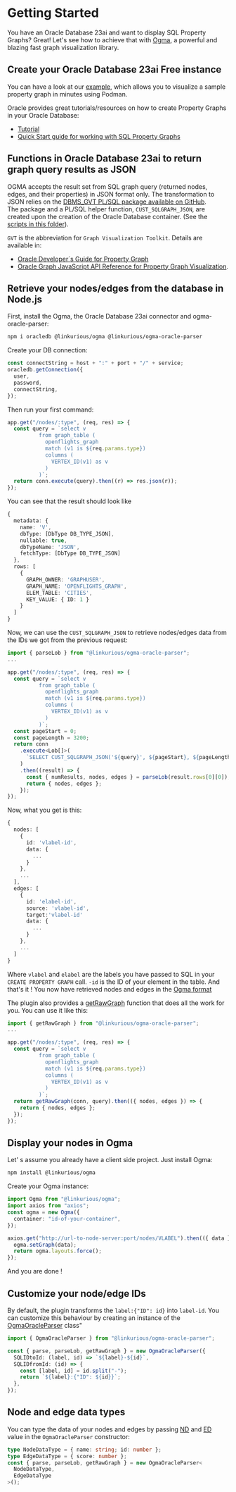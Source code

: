 # Getting Started

You have an Oracle Database 23ai and want to display SQL Property Graphs? Great! Let's see how to achieve that with [Ogma](https://doc.linkurious.com/ogma/latest/), a powerful and blazing fast graph visualization library.

## Create your Oracle Database 23ai Free instance

You can have a look at our [example](./example), which allows you to visualize a sample property graph in minutes using Podman.

Oracle provides great tutorials/resources on how to create Property Graphs in your Oracle Database:

- [Tutorial](https://oracle-base.com/articles/23c/sql-property-graphs-and-sql-pgq-23c)
- [Quick Start guide for working with SQL Property Graphs](https://docs.oracle.com/en/database/oracle/property-graph/23.4/spgdg/sql-property-graph.html)

## Functions in Oracle Database 23ai to return graph query results as JSON

OGMA accepts the result set from SQL graph query (returned nodes, edges, and their properties) in JSON format only. The transformation to JSON relies on the [DBMS_GVT PL/SQL package available on GitHub](https://github.com/oracle/apex/blob/24.1/plugins/region/graph-visualization/optional-23ai-only/gvt_sqlgraph_to_json.sql).  
The package and a  PL/SQL helper function, `CUST_SQLGRAPH_JSON`, are created upon the creation of the Oracle Database container. (See the [scripts in this folder](https://github.com/Linkurious/ogma-oracle-parser/tree/develop/example/database/scripts)).

`GVT` is the abbreviation for `Graph Visualization Toolkit`. Details are available in:

- [Oracle Developer´s Guide for Property Graph](https://docs.oracle.com/en/database/oracle/property-graph/24.3/spgdg/visualizing-sql-graph-queries-using-apex-graph-visualization-plug.html)
- [Oracle Graph JavaScript API Reference for Property Graph Visualization](https://docs.oracle.com/en/database/oracle/property-graph/24.3/pgjsd/index.html).

## Retrieve your nodes/edges from the database in Node.js

First, install the Ogma, the Oracle Database 23ai connector and ogma-oracle-parser:

```sh
npm i oracledb @linkurious/ogma @linkurious/ogma-oracle-parser
```

Create your DB connection:

```ts
const connectString = host + ":" + port + "/" + service;
oracledb.getConnection({
  user,
  password,
  connectString,
});
```

Then run your first command:

```ts
app.get("/nodes/:type", (req, res) => {
  const query = `select v
          from graph_table (
            openflights_graph
            match (v1 is ${req.params.type})
            columns (
              VERTEX_ID(v1) as v
            )
          )`;
  return conn.execute(query).then((r) => res.json(r));
});
```

You can see that the result should look like

```ts
{
  metadata: {
    name: 'V',
    dbType: [DbType DB_TYPE_JSON],
    nullable: true,
    dbTypeName: 'JSON',
    fetchType: [DbType DB_TYPE_JSON]
  },
  rows: [
    {
      GRAPH_OWNER: 'GRAPHUSER',
      GRAPH_NAME: 'OPENFLIGHTS_GRAPH',
      ELEM_TABLE: 'CITIES',
      KEY_VALUE: { ID: 1 }
    }
  ]
}
```

Now, we can use the `CUST_SQLGRAPH_JSON` to retrieve nodes/edges data from the IDs we got from the previous request:

```ts
import { parseLob } from "@linkurious/ogma-oracle-parser";
...

app.get("/nodes/:type", (req, res) => {
  const query = `select v
          from graph_table (
            openflights_graph
            match (v1 is ${req.params.type})
            columns (
              VERTEX_ID(v1) as v
            )
          )`;
  const pageStart = 0;
  const pageLength = 3200;
  return conn
    .execute<Lob[]>(
      `SELECT CUST_SQLGRAPH_JSON('${query}', ${pageStart}, ${pageLength}) AS COLUMN_ALIAS FROM DUAL`
    )
    .then((result) => {
      const { numResults, nodes, edges } = parseLob(result.rows[0][0]);
      return { nodes, edges };
    });
});
```

Now, what you get is this:

```ts
{
  nodes: [
    {
      id: 'vlabel-id',
      data: {
        ...
      }
    },
    ...
  ],
  edges: [
    {
      id: 'elabel-id',
      source: 'vlabel-id',
      target:'vlabel-id'
      data: {
        ...
      }
    },
    ...
  ]
}
```

Where `vlabel` and `elabel` are the labels you have passed to SQL in your `CREATE PROPERTY GRAPH` call. `-id` is the ID of your element in the table.
And that's it ! You now have retrieved nodes and edges in the [Ogma format](https://doc.linkurious.com/ogma/latest/api.html#RawGraph)

The plugin also provides a [getRawGraph](/api/classes/OgmaOracleParser.html#getrawgraph) function that does all the work for you. You can use it like this:

```ts
import { getRawGraph } from "@linkurious/ogma-oracle-parser";
...

app.get("/nodes/:type", (req, res) => {
  const query = `select v
          from graph_table (
            openflights_graph
            match (v1 is ${req.params.type})
            columns (
              VERTEX_ID(v1) as v
            )
          )`;
  return getRawGraph(conn, query).then(({ nodes, edges }) => {
    return { nodes, edges };
  });
});
```

## Display your nodes in Ogma

Let' s assume you already have a client side project. Just install Ogma:

```sh
npm install @linkurious/ogma
```

Create your Ogma instance:

```ts
import Ogma from "@linkurious/ogma";
import axios from "axios";
const ogma = new Ogma({
  container: "id-of-your-container",
});

axios.get("http://url-to-node-server:port/nodes/VLABEL").then(({ data }) => {
  ogma.setGraph(data);
  return ogma.layouts.force();
});
```

And you are done !

## Customize your node/edge IDs

By default, the plugin transforms the `label:{"ID": id}` into `label-id`.
You can customize this behaviour by creating an instance of the [OgmaOracleParser](/api/classes/OgmaOracleParser.html#constructors) class"

```ts
import { OgmaOracleParser } from "@linkurious/ogma-oracle-parser";

const { parse, parseLob, getRawGraph } = new OgmaOracleParser({
  SQLIDtoId: (label, id) => `${label}-${id}`,
  SQLIDfromId: (id) => {
    const [label, id] = id.split("-");
    return `${label}:{"ID": ${id}}`;
  },
});
```

## Node and edge data types

You can type the data of your nodes and edges by passing [ND](/api/classes/OgmaOracleParser.html#type-parameters) and [ED](/api/classes/OgmaOracleParser.html#type-parameters) value in the `OgmaOracleParser` constructor:

```ts
type NodeDataType = { name: string; id: number };
type EdgeDataType = { score: number };
const { parse, parseLob, getRawGraph } = new OgmaOracleParser<
  NodeDataType,
  EdgeDataType
>();
```
